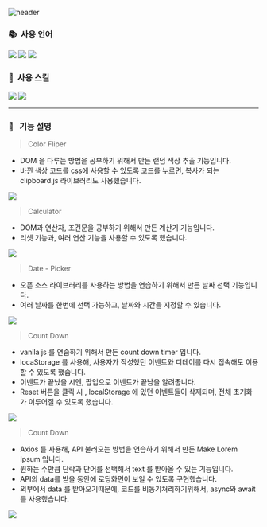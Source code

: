 ![header](https://capsule-render.vercel.app/api?type=waving&color=auto&height=300&section=header&text=Small%JS%Project&fontSize=90&animation=twinkling&fontColor=555555)
### :books:&nbsp; 사용 언어
<!-- 주석 -->
<img src="https://img.shields.io/badge/HTML5-EC6231?style=flat-square&logo=html5&logoColor=white"/> <img src="https://img.shields.io/badge/CSS3-3795ce?style=flat-square&logo=css3&logoColor=white"/> <img src="https://img.shields.io/badge/JAVASCRIPT-f8c327?style=flat-square&logo=javascript&logoColor=white"/>
<!-- 주석 -->
### :mag_right:&nbsp; 사용 스킬
<!-- 주석 -->
<img src="https://img.shields.io/badge/Axios-5A29E4?style=flat-square&logo=Axios&logoColor=white"/> <img src="https://img.shields.io/badge/npm-CB3837?style=flat-square&logo=npm&logoColor=white"/>
<!-- 주석 -->
---

### :bookmark_tabs:&nbsp;&nbsp; 기능 설명

> Color Fliper
* DOM 을 다루는 방법을 공부하기 위해서 만든 랜덤 색상 추출 기능입니다.
* 바뀐 색상 코드를 css에 사용할 수 있도록 코드를 누르면, 복사가 되는 clipboard.js 라이브러리도 사용했습니다.
<!-- 주석 -->
<img src="https://im.ezgif.com/tmp/ezgif-1-594b63fc63.gif">


> Calculator
* DOM과 연산자, 조건문을 공부하기 위해서 만든 계산기 기능입니다.
* 리셋 기능과, 여러 연산 기능을 사용할 수 있도록 했습니다.
<!-- 주석 -->
<img src="https://im.ezgif.com/tmp/ezgif-1-d4044d9789.gif">


> Date - Picker
* 오픈 소스 라이브러리를 사용하는 방법을 연습하기 위해서 만든 날짜 선택 기능입니다.
* 여러 날짜를 한번에 선택 가능하고, 날짜와 시간을 지정할 수 있습니다.
<!-- 주석 -->
<img src="https://im.ezgif.com/tmp/ezgif-1-9271244134.gif">


> Count Down
* vanila js 를 연습하기 위해서 만든 count down timer 입니다.
* locaStorage 를 사용해, 사용자가 작성했던 이벤트와 디데이를 다시 접속해도 이용할 수 있도록 했습니다.
* 이벤트가 끝났을 시엔, 팝업으로 이벤트가 끝남을 알려줍니다.
* Reset 버튼을 클릭 시 , localStorage 에 있던 이벤트들이 삭제되며, 전체 초기화가 이루어질 수 있도록 했습니다.
<!-- 주석 -->
<img src="https://im.ezgif.com/tmp/ezgif-1-bd98f1034f.gif">


> Count Down
* Axios 를 사용해, API 불러오는 방법을 연습하기 위해서 만든 Make Lorem Ipsum 입니다.
* 원하는 수만큼 단락과 단어를 선택해서 text 를 받아올 수 있는 기능입니다.
* API의 data를 받을 동안에 로딩화면이 보일 수 있도록 구현했습니다.
* 외부에서 data 를 받아오기때문에, 코드를 비동기처리하기위해서, async와 await 를 사용했습니다.
<!-- 주석 -->
<img src="https://im.ezgif.com/tmp/ezgif-1-c8dc6d5ccf.gif">
